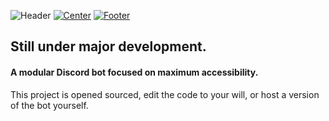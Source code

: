 ![Header](https://i.ibb.co/sWwTrt4/header.jpg)
[![Center](https://i.ibb.co/bKZ6rWb/center.jpg)]()
[![Footer](https://i.ibb.co/6ZDFvT7/footer.jpg)](https://discordapp.com/api/oauth2/authorize?client_id=401994184602681344&permissions=8&scope=bot)

## Still under major development.

#### A modular Discord bot focused on maximum accessibility.

This project is opened sourced, edit the code to your will, or host a version of the bot yourself.
